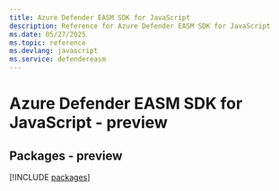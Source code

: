 ```yaml
---
title: Azure Defender EASM SDK for JavaScript
description: Reference for Azure Defender EASM SDK for JavaScript
ms.date: 05/27/2025
ms.topic: reference
ms.devlang: javascript
ms.service: defendereasm
---
```

# Azure Defender EASM SDK for JavaScript - preview
## Packages - preview
[!INCLUDE [packages](defender-easm-index.md)]